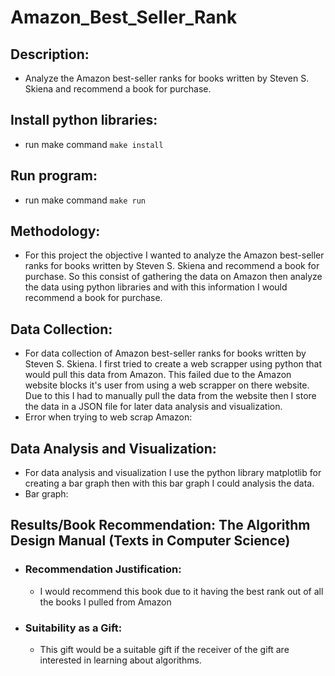 # Amazon_Best_Seller_Rank

## Description:
- Analyze the Amazon best-seller ranks for books written by Steven S. Skiena and recommend a book for purchase.

## Install python libraries:
- run make command `make install`

## Run program:
- run make command `make run`

## Methodology:
- For this project the objective I wanted to analyze the Amazon best-seller ranks for books written by Steven S. Skiena and recommend a book for purchase. So this consist of gathering the data on Amazon then analyze the data using python libraries and with this information I would recommend a book for purchase.
## Data Collection:
- For data collection of Amazon best-seller ranks for books written by Steven S. Skiena. I first tried to create a web scrapper using python that would pull this data from Amazon. This failed due to the Amazon website blocks it's user from using a web scrapper on there website. Due to this I had to manually pull the data from the website then I store the data in a JSON file for later data analysis and visualization.
- Error when trying to web scrap Amazon:

## Data Analysis and Visualization:
- For data analysis and visualization I use the python library matplotlib for creating a bar graph then with this bar graph I could analysis the data.
- Bar graph:

## Results/Book Recommendation: The Algorithm Design Manual (Texts in Computer Science)
- ### Recommendation Justification:
    - I would recommend this book due to it having the best rank out of all the books I pulled from Amazon 
- ### Suitability as a Gift:
    - This gift would be a suitable gift if the receiver of the gift are interested in learning about algorithms.